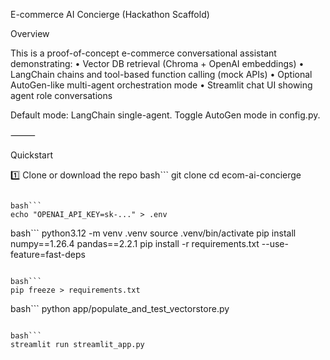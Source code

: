 E-commerce AI Concierge (Hackathon Scaffold)

Overview

This is a proof-of-concept e-commerce conversational assistant demonstrating:
	•	Vector DB retrieval (Chroma + OpenAI embeddings)
	•	LangChain chains and tool-based function calling (mock APIs)
	•	Optional AutoGen-like multi-agent orchestration mode
	•	Streamlit chat UI showing agent role conversations

Default mode: LangChain single-agent.
Toggle AutoGen mode in config.py.

⸻

Quickstart

1️⃣ Clone or download the repo
bash```
git clone <your-repo-url>
cd ecom-ai-concierge
```

bash```
echo "OPENAI_API_KEY=sk-..." > .env
```

bash```
python3.12 -m venv .venv
source .venv/bin/activate
pip install numpy==1.26.4 pandas==2.2.1
pip install -r requirements.txt --use-feature=fast-deps
```

bash```
pip freeze > requirements.txt
```

bash```
python app/populate_and_test_vectorstore.py
```

bash```
streamlit run streamlit_app.py
```